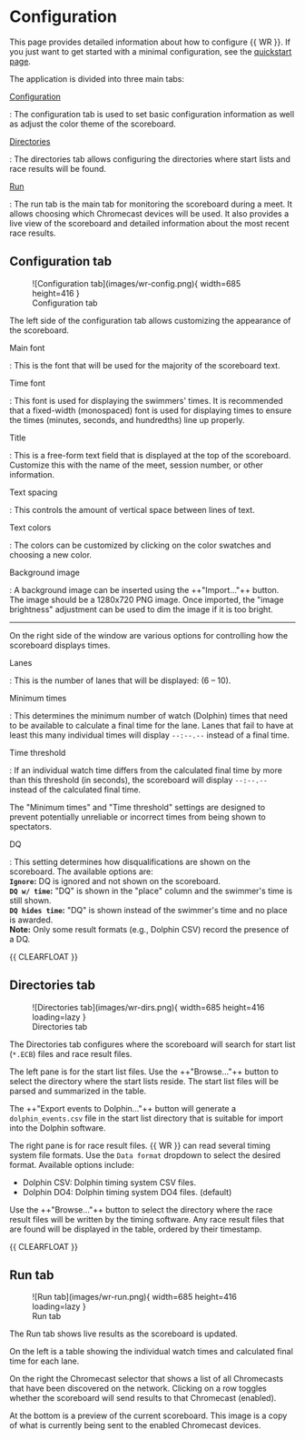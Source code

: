 # Configuration

This page provides detailed information about how to configure {{ WR }}. If you
just want to get started with a minimal configuration, see the [quickstart
page](quickstart.md).

The application is divided into three main tabs:

[Configuration](#configuration-tab)

:   The configuration tab is used to set basic configuration information as well
    as adjust the color theme of the scoreboard.

[Directories](#directories-tab)

:   The directories tab allows configuring the directories where start lists and
    race results will be found.

[Run](#run-tab)

:   The run tab is the main tab for monitoring the scoreboard during a meet. It
    allows choosing which Chromecast devices will be used. It also provides a
    live view of the scoreboard and detailed information about the most recent
    race results.

## Configuration tab

<figure class="rfloat" markdown>
  ![Configuration tab](images/wr-config.png){ width=685 height=416 }
  <figcaption>Configuration tab</figcaption>
</figure>

The left side of the configuration tab allows customizing the appearance of
the scoreboard.

Main font

:   This is the font that will be used for the majority of the scoreboard
    text.

Time font

:   This font is used for displaying the swimmers' times. It is recommended
    that a fixed-width (monospaced) font is used for displaying times to
    ensure the times (minutes, seconds, and hundredths) line up properly.

Title

:   This is a free-form text field that is displayed at the top of the
    scoreboard. Customize this with the name of the meet, session number, or
    other information.

Text spacing

:   This controls the amount of vertical space between lines of text.

Text colors

:   The colors can be customized by clicking on the color swatches and choosing
    a new color.

Background image

:   A background image can be inserted using the ++"Import..."++ button. The image
    should be a 1280x720 PNG image. Once imported, the "image brightness"
    adjustment can be used to dim the image if it is too bright.

-----

On the right side of the window are various options for controlling how the
scoreboard displays times.

Lanes

:   This is the number of lanes that will be displayed: (6 &ndash; 10).

Minimum times

:   This determines the minimum number of watch (Dolphin) times that need to
    be available to calculate a final time for the lane. Lanes that fail to
    have at least this many individual times will display `--:--.--` instead
    of a final time.

Time threshold

:   If an individual watch time differs from the calculated final time by more
    than this threshold (in seconds), the scoreboard will display `--:--.--`
    instead of the calculated final time.

The "Minimum times" and "Time threshold" settings are designed to prevent
potentially unreliable or incorrect times from being shown to spectators.

DQ

:   This setting determines how disqualifications are shown on the scoreboard.
    The available options are:  
    **`Ignore`:** DQ is ignored and not shown on the scoreboard.  
    **`DQ w/ time`:** "DQ" is shown in the "place" column and the swimmer's time
    is still shown.  
    **`DQ hides time`:** "DQ" is shown instead of the swimmer's time and no
    place is awarded.  
    **Note:** Only some result formats (e.g., Dolphin CSV) record the presence of
    a DQ.

{{ CLEARFLOAT }}

## Directories tab

<figure class="rfloat" markdown>
  ![Directories tab](images/wr-dirs.png){ width=685 height=416 loading=lazy }
  <figcaption>Directories tab</figcaption>
</figure>

The Directories tab configures where the scoreboard will search for start list
(`*.ECB`) files and race result files.

The left pane is for the start list files. Use the ++"Browse..."++ button to
select the directory where the start lists reside. The start list files will be
parsed and summarized in the table.

The ++"Export events to Dolphin..."++ button will generate a
`dolphin_events.csv` file in the start list directory that is suitable for
import into the Dolphin software.

The right pane is for race result files. {{ WR }} can read several timing
system file formats. Use the `Data format` dropdown to select the desired
format. Available options include:

- Dolphin CSV: Dolphin timing system CSV files.
- Dolphin DO4: Dolphin timing system DO4 files. (default)

Use the ++"Browse..."++ button to select the directory where the race result
files will be written by the timing software. Any race result files that are
found will be displayed in the table, ordered by their timestamp.

{{ CLEARFLOAT }}

## Run tab

<figure class="rfloat" markdown>
  ![Run tab](images/wr-run.png){ width=685 height=416 loading=lazy }
  <figcaption>Run tab</figcaption>
</figure>

The Run tab shows live results as the scoreboard is updated.

On the left is a table showing the individual watch times and calculated final
time for each lane.

On the right the Chromecast selector that shows a list of all Chromecasts that
have been discovered on the network. Clicking on a row toggles whether the
scoreboard will send results to that Chromecast (enabled).

At the bottom is a preview of the current scoreboard. This image is a copy of
what is currently being sent to the enabled Chromecast devices.
